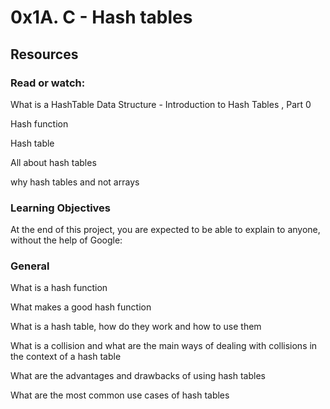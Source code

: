 # 0x1A. C - Hash tables

## Resources

### Read or watch:

What is a HashTable Data Structure - Introduction to Hash Tables , Part 0

Hash function

Hash table

All about hash tables

why hash tables and not arrays

### Learning Objectives

At the end of this project, you are expected to be able to explain to anyone, without the help of Google:

### General

What is a hash function

What makes a good hash function

What is a hash table, how do they work and how to use them

What is a collision and what are the main ways of dealing with collisions in the context of a hash table

What are the advantages and drawbacks of using hash tables

What are the most common use cases of hash tables
